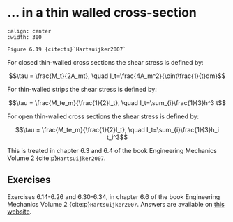 ```{index} Torsion thin-walled cross-section
```

# ... in a thin walled cross-section

```{figure} ./thin-walled_data/image.png
:align: center
:width: 300

Figure 6.19 {cite:ts}`Hartsuijker2007`
```

For closed thin-walled cross sections the shear stress is defined by:

$$\tau = \frac{M_t}{2A_mt}, \quad I_t=\frac{4A_m^2}{\oint\frac{1}{t}dm}$$

For thin-walled strips the shear stress is defined by:

$$\tau = \frac{M_te_m}{\frac{1}{2}I_t}, \quad I_t=\sum_{i}\frac{1}{3}h^3 t$$

For open thin-walled cross sections the shear stress is defined by:

$$\tau = \frac{M_te_m}{\frac{1}{2}I_t}, \quad I_t=\sum_{i}\frac{1}{3}h_i t_i^3$$

This is treated in chapter 6.3 and 6.4 of the book Engineering Mechanics Volume 2 {cite:p}`Hartsuijker2007`.

## Exercises
Exercises 6.14-6.26 and 6.30-6.34, in chapter 6.6 of the book Engineering Mechanics Volume 2 {cite:p}`Hartsuijker2007`. Answers are available on [this website](https://icozct.tudelft.nl/TUD_CT/bookanswers/vol2/Chapter6/).